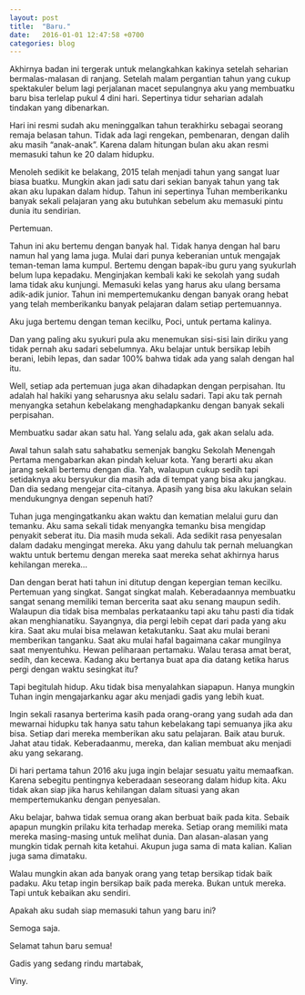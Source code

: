 ```yaml
---
layout: post
title:  "Baru."
date:   2016-01-01 12:47:58 +0700
categories: blog
---
```

Akhirnya badan ini tergerak untuk melangkahkan kakinya setelah seharian bermalas-malasan di ranjang. Setelah malam pergantian tahun yang cukup spektakuler belum lagi perjalanan macet sepulangnya aku yang membuatku baru bisa terlelap pukul 4 dini hari. Sepertinya tidur seharian adalah tindakan yang dibenarkan.

Hari ini resmi sudah aku meninggalkan tahun terakhirku sebagai seorang remaja belasan tahun. Tidak ada lagi rengekan, pembenaran, dengan dalih aku masih “anak-anak”. Karena dalam hitungan bulan aku akan resmi memasuki tahun ke 20 dalam hidupku.

Menoleh sedikit ke belakang, 2015 telah menjadi tahun yang sangat luar biasa buatku. Mungkin akan jadi satu dari sekian banyak tahun yang tak akan aku lupakan dalam hidup. Tahun ini sepertinya Tuhan memberikanku banyak sekali pelajaran yang aku butuhkan sebelum aku memasuki pintu dunia itu sendirian.

Pertemuan.

Tahun ini aku bertemu dengan banyak hal. Tidak hanya dengan hal baru namun hal yang lama juga. Mulai dari punya keberanian untuk mengajak teman-teman lama kumpul. Bertemu dengan bapak-ibu guru yang syukurlah belum lupa kepadaku. Menginjakan kembali kaki ke sekolah yang sudah lama tidak aku kunjungi. Memasuki kelas yang harus aku ulang bersama adik-adik junior. Tahun ini mempertemukanku dengan banyak orang hebat yang telah memberikanku banyak pelajaran dalam setiap pertemuannya.

Aku juga bertemu dengan teman kecilku, Poci, untuk pertama kalinya.

Dan yang paling aku syukuri pula aku menemukan sisi-sisi lain diriku yang tidak pernah aku sadari sebelumnya. Aku belajar untuk bersikap lebih berani, lebih lepas, dan sadar 100% bahwa tidak ada yang salah dengan hal itu.

Well, setiap ada pertemuan juga akan dihadapkan dengan perpisahan. Itu adalah hal hakiki yang seharusnya aku selalu sadari. Tapi aku tak pernah menyangka setahun kebelakang menghadapkanku dengan banyak sekali perpisahan.

Membuatku sadar akan satu hal. Yang selalu ada, gak akan selalu ada.

Awal tahun salah satu sahabatku semenjak bangku Sekolah Menengah Pertama mengabarkan akan pindah keluar kota. Yang berarti aku akan jarang sekali bertemu dengan dia. Yah, walaupun cukup sedih tapi setidaknya aku bersyukur dia masih ada di tempat yang bisa aku jangkau. Dan dia sedang mengejar cita-citanya. Apasih yang bisa aku lakukan selain mendukungnya dengan sepenuh hati?

Tuhan juga mengingatkanku akan waktu dan kematian melalui guru dan temanku. Aku sama sekali tidak menyangka temanku bisa mengidap penyakit seberat itu. Dia masih muda sekali. Ada sedikit rasa penyesalan dalam dadaku mengingat mereka. Aku yang dahulu tak pernah meluangkan waktu untuk bertemu dengan mereka saat mereka sehat akhirnya harus kehilangan mereka…

Dan dengan berat hati tahun ini ditutup dengan kepergian teman kecilku. Pertemuan yang singkat. Sangat singkat malah. Keberadaannya membuatku sangat senang memiliki teman bercerita saat aku senang maupun sedih. Walaupun dia tidak bisa membalas perkataanku tapi aku tahu pasti dia tidak akan menghianatiku. Sayangnya, dia pergi lebih cepat dari pada yang aku kira. Saat aku mulai bisa melawan ketakutanku. Saat aku mulai berani memberikan tanganku. Saat aku mulai hafal bagaimana cakar mungilnya saat menyentuhku. Hewan peliharaan pertamaku. Walau terasa amat berat, sedih, dan kecewa. Kadang aku bertanya buat apa dia datang ketika harus pergi dengan waktu sesingkat itu?

Tapi begitulah hidup. Aku tidak bisa menyalahkan siapapun. Hanya mungkin Tuhan ingin mengajarkanku agar aku menjadi gadis yang lebih kuat.

Ingin sekali rasanya berterima kasih pada orang-orang yang sudah ada dan mewarnai hidupku tak hanya satu tahun kebelakang tapi semuanya jika aku bisa. Setiap dari mereka memberikan aku satu pelajaran. Baik atau buruk. Jahat atau tidak. Keberadaanmu, mereka, dan kalian membuat aku menjadi aku yang sekarang.

Di hari pertama tahun 2016 aku juga ingin belajar sesuatu yaitu memaafkan. Karena sebegitu pentingnya keberadaan seseorang dalam hidup kita. Aku tidak akan siap jika harus kehilangan dalam situasi yang akan mempertemukanku dengan penyesalan.

Aku belajar, bahwa tidak semua orang akan berbuat baik pada kita. Sebaik apapun mungkin prilaku kita terhadap mereka. Setiap orang memiliki mata mereka masing-masing untuk melihat dunia. Dan alasan-alasan yang mungkin tidak pernah kita ketahui. Akupun juga sama di mata kalian. Kalian juga sama dimataku.

Walau mungkin akan ada banyak orang yang tetap bersikap tidak baik padaku. Aku tetap ingin bersikap baik pada mereka. Bukan untuk mereka. Tapi untuk kebaikan aku sendiri.

Apakah aku sudah siap memasuki tahun yang baru ini?

Semoga saja.

Selamat tahun baru semua!

Gadis yang sedang rindu martabak,

Viny.
